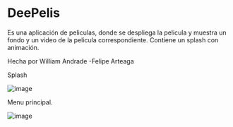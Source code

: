 # DeePelis

Es una aplicación de peliculas, donde se despliega la pelicula y muestra un fondo y un video de la pelicula correspondiente.
Contiene un splash con animación.

Hecha por William Andrade -Felipe Arteaga



Splash 


![image](https://user-images.githubusercontent.com/61747355/116717128-2d9b2000-a99e-11eb-8b85-a23c601364ff.png)



Menu principal.


![image](https://user-images.githubusercontent.com/61747355/116717154-368bf180-a99e-11eb-87e8-8d5f8d040cc3.png)
